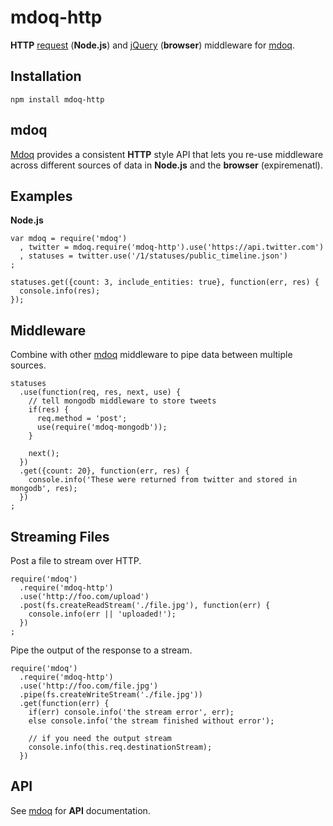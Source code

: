 # mdoq-http

**HTTP** [request](https://github.com/mikeal/request) (**Node.js**) and [jQuery](http://api.jquery.com/jQuery.ajax/) (**browser**) middleware for [mdoq](https://github.com/ritch/mdoq).

## Installation

    npm install mdoq-http

## **mdoq**

[Mdoq](https://github.com/ritch/mdoq) provides a consistent **HTTP** style API that lets you re-use middleware across different sources of data in **Node.js** and the **browser** (expiremenatl).

## Examples

**Node.js**

    var mdoq = require('mdoq')
      , twitter = mdoq.require('mdoq-http').use('https://api.twitter.com')
      , statuses = twitter.use('/1/statuses/public_timeline.json')
    ;

    statuses.get({count: 3, include_entities: true}, function(err, res) {
      console.info(res);
    });

## Middleware

Combine with other [mdoq](https://github.com/ritch/mdoq) middleware to pipe data between multiple sources.

    statuses
      .use(function(req, res, next, use) {
        // tell mongodb middleware to store tweets
        if(res) {
          req.method = 'post';
          use(require('mdoq-mongodb'));
        }
    
        next();
      })
      .get({count: 20}, function(err, res) {
        console.info('These were returned from twitter and stored in mongodb', res);
      })
    ;

## Streaming Files

Post a file to stream over HTTP.

    require('mdoq')
      .require('mdoq-http')
      .use('http://foo.com/upload')
      .post(fs.createReadStream('./file.jpg'), function(err) {
        console.info(err || 'uploaded!');
      })
    ;

Pipe the output of the response to a stream.

    require('mdoq')
      .require('mdoq-http')
      .use('http://foo.com/file.jpg')
      .pipe(fs.createWriteStream('./file.jpg'))
      .get(function(err) {
        if(err) console.info('the stream error', err);
        else console.info('the stream finished without error');
        
        // if you need the output stream
        console.info(this.req.destinationStream);
      })

## API

See [mdoq](https://github.com/ritch/mdoq) for **API** documentation.